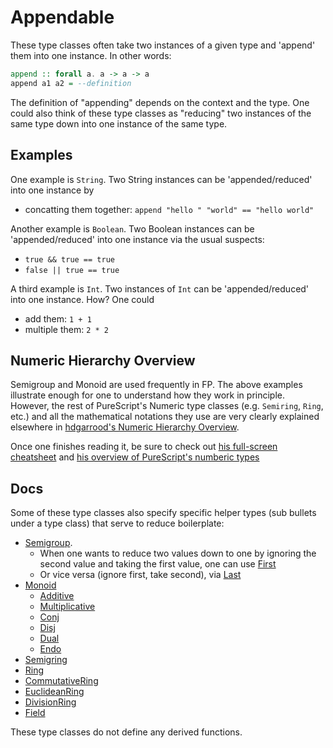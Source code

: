 # Appendable

These type classes often take two instances of a given type and 'append' them into one instance. In other words:
```purescript
append :: forall a. a -> a -> a
append a1 a2 = --definition
```
The definition of "appending" depends on the context and the type. One could also think of these type classes as "reducing" two instances of the same type down into one instance of the same type.

## Examples

One example is `String`. Two String instances can be 'appended/reduced' into one instance by
- concatting them together: `append "hello " "world" == "hello world"`

Another example is `Boolean`. Two Boolean instances can be 'appended/reduced' into one instance via the usual suspects:
- `true && true == true`
- `false || true == true`

A third example is `Int`. Two instances of `Int` can be 'appended/reduced' into one instance. How? One could
- add them: `1 + 1`
- multiple them: `2 * 2`

## Numeric Hierarchy Overview

Semigroup and Monoid are used frequently in FP. The above examples illustrate enough for one to understand how they work in principle. However, the rest of PureScript's Numeric type classes (e.g. `Semiring`, `Ring`, etc.) and all the mathematical notations they use are very clearly explained elsewhere in [hdgarrood's Numeric Hierarchy Overview](https://a-guide-to-the-purescript-numeric-hierarchy.readthedocs.io/en/latest/introduction.html).

Once one finishes reading it, be sure to check out [his full-screen cheatsheet](https://harry.garrood.me/numeric-hierarchy-overview/) and [his overview of PureScript's numberic types](https://a-guide-to-the-purescript-numeric-hierarchy.readthedocs.io/en/latest/appendix/purescript-impls.html)

## Docs

Some of these type classes also specify specific helper types (sub bullets under a type class) that serve to reduce boilerplate:
- [Semigroup](https://pursuit.purescript.org/packages/purescript-prelude/4.1.0/docs/Data.Semigroup).
    - When one wants to reduce two values down to one by ignoring the second value and taking the first value, one can use [First](https://pursuit.purescript.org/packages/purescript-prelude/4.1.0/docs/Data.Semigroup.First)
    - Or vice versa (ignore first, take second), via [Last](https://pursuit.purescript.org/packages/purescript-prelude/4.1.0/docs/Data.Semigroup.Last)
- [Monoid](https://pursuit.purescript.org/packages/purescript-prelude/4.1.0/docs/Data.Monoid)
    - [Additive](https://pursuit.purescript.org/packages/purescript-prelude/4.1.0/docs/Data.Monoid.Additive)
    - [Multiplicative](https://pursuit.purescript.org/packages/purescript-prelude/4.1.0/docs/Data.Monoid.Multiplicative)
    - [Conj](https://pursuit.purescript.org/packages/purescript-prelude/4.1.0/docs/Data.Monoid.Conj)
    - [Disj](https://pursuit.purescript.org/packages/purescript-prelude/4.1.0/docs/Data.Monoid.Disj)
    - [Dual](https://pursuit.purescript.org/packages/purescript-prelude/4.1.0/docs/Data.Monoid.Dual)
    - [Endo](https://pursuit.purescript.org/packages/purescript-prelude/4.1.0/docs/Data.Monoid.Endo)
- [Semigring](https://pursuit.purescript.org/packages/purescript-prelude/4.1.0/docs/Data.Semiring)
- [Ring](https://pursuit.purescript.org/packages/purescript-prelude/4.1.0/docs/Data.Ring)
- [CommutativeRing](https://pursuit.purescript.org/packages/purescript-prelude/4.1.0/docs/Data.CommutativeRing)
- [EuclideanRing](https://pursuit.purescript.org/packages/purescript-prelude/4.1.0/docs/Data.EuclideanRing)
- [DivisionRing](https://pursuit.purescript.org/packages/purescript-prelude/4.1.0/docs/Data.DivisionRing)
- [Field](https://pursuit.purescript.org/packages/purescript-prelude/4.1.0/docs/Data.Field)


These type classes do not define any derived functions.

